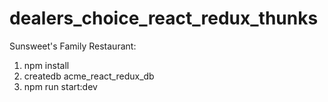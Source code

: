 # dealers_choice_react_redux_thunks

Sunsweet's Family Restaurant:

1. npm install
2. createdb acme_react_redux_db
3. npm run start:dev
